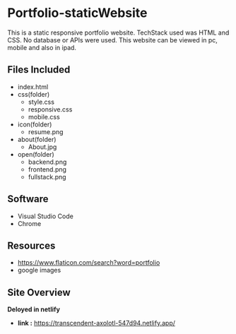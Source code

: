 # Portfolio-staticWebsite
This is a static responsive portfolio website. TechStack used was HTML and CSS. No database or APIs were used. This website can be viewed in pc, mobile and also in ipad.

## Files Included
* index.html
* css(folder)
  - style.css
  - responsive.css
  - mobile.css
* icon(folder)
  - resume.png
* about(folder)
  - About.jpg
* open(folder)
  - backend.png
  - frontend.png
  - fullstack.png

## Software
  * Visual Studio Code
  * Chrome
  
## Resources
  * https://www.flaticon.com/search?word=portfolio
  * google images

## Site Overview
   **Deloyed in netlify**
   * **link :** https://transcendent-axolotl-547d94.netlify.app/
  
